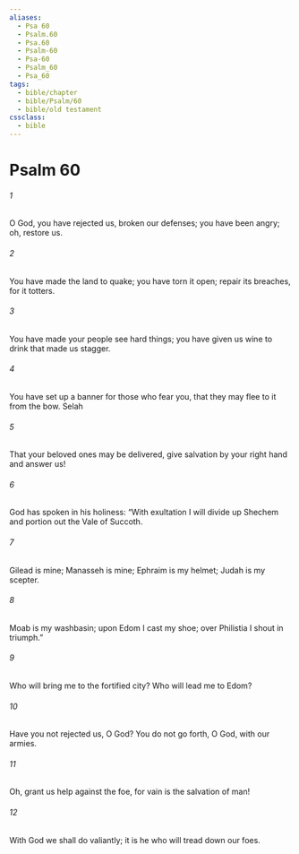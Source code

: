 ```yaml
---
aliases:
  - Psa 60
  - Psalm.60
  - Psa.60
  - Psalm-60
  - Psa-60
  - Psalm_60
  - Psa_60
tags:
  - bible/chapter
  - bible/Psalm/60
  - bible/old testament
cssclass:
  - bible
---
```


# Psalm 60

###### 1
O God, you have rejected us, broken our defenses; you have been angry; oh, restore us.
###### 2
You have made the land to quake; you have torn it open; repair its breaches, for it totters.
###### 3
You have made your people see hard things; you have given us wine to drink that made us stagger.
###### 4
You have set up a banner for those who fear you, that they may flee to it from the bow. Selah
###### 5
That your beloved ones may be delivered, give salvation by your right hand and answer us!
###### 6
God has spoken in his holiness: “With exultation I will divide up Shechem and portion out the Vale of Succoth.
###### 7
Gilead is mine; Manasseh is mine; Ephraim is my helmet; Judah is my scepter.
###### 8
Moab is my washbasin; upon Edom I cast my shoe; over Philistia I shout in triumph.”
###### 9
Who will bring me to the fortified city? Who will lead me to Edom?
###### 10
Have you not rejected us, O God? You do not go forth, O God, with our armies.
###### 11
Oh, grant us help against the foe, for vain is the salvation of man!
###### 12
With God we shall do valiantly; it is he who will tread down our foes.


